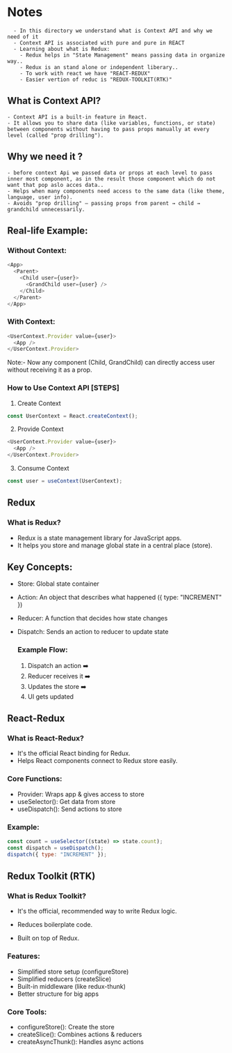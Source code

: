 # Notes

```
  - In this directory we understand what is Context API and why we need of it
  - Context API is associated with pure and pure in REACT
  - Learning about what is Redux:
    - Redux helps in "State Management" means passing data in organize way..
    - Redux is an stand alone or independent liberary..
    - To work with react we have "REACT-REDUX"
    - Easier vertion of reduc is "REDUX-TOOLKIT(RTK)"
```

## What is Context API?

    - Context API is a built-in feature in React.
    - It allows you to share data (like variables, functions, or state) between components without having to pass props manually at every level (called "prop drilling").

## Why we need it ?

    - before context Api we passed data or props at each level to pass inner most component, as in the result those component which do not want that pop aslo acces data..
    - Helps when many components need access to the same data (like theme, language, user info).
    - Avoids "prop drilling" – passing props from parent → child → grandchild unnecessarily.

## Real-life Example:

### Without Context:

```javascript
<App>
  <Parent>
    <Child user={user}>
      <GrandChild user={user} />
    </Child>
  </Parent>
</App>
```

### With Context:

```javascript
<UserContext.Provider value={user}>
  <App />
</UserContext.Provider>
```

Note:- Now any component (Child, GrandChild) can directly access user without receiving it as a prop.

### How to Use Context API [STEPS]

1.  Create Context

```js
const UserContext = React.createContext();
```

2.  Provide Context

```js
<UserContext.Provider value={user}>
  <App />
</UserContext.Provider>
```

3.  Consume Context

```js
const user = useContext(UserContext);
```

## Redux

### What is Redux?

- Redux is a state management library for JavaScript apps.
- It helps you store and manage global state in a central place (store).

## Key Concepts:

- Store: Global state container
- Action: An object that describes what happened ({ type: "INCREMENT" })
- Reducer: A function that decides how state changes
- Dispatch: Sends an action to reducer to update state

  ### Example Flow:

  1.  Dispatch an action ➡️
  2.  Reducer receives it ➡️
  3.  Updates the store ➡️
  4.  UI gets updated

## React-Redux

### What is React-Redux?

- It's the official React binding for Redux.
- Helps React components connect to Redux store easily.

### Core Functions:

- Provider: Wraps app & gives access to store
- useSelector(): Get data from store
- useDispatch(): Send actions to store

### Example:

```javascript
const count = useSelector((state) => state.count);
const dispatch = useDispatch();
dispatch({ type: "INCREMENT" });
```

## Redux Toolkit (RTK)

### What is Redux Toolkit?

- It's the official, recommended way to write Redux logic.

- Reduces boilerplate code.

- Built on top of Redux.

### Features:

- Simplified store setup (configureStore)
- Simplified reducers (createSlice)
- Built-in middleware (like redux-thunk)
- Better structure for big apps

### Core Tools:

- configureStore(): Create the store
- createSlice(): Combines actions & reducers
- createAsyncThunk(): Handles async actions
